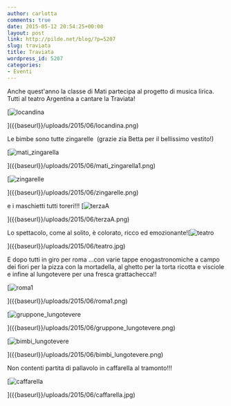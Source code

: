 ```yaml
---
author: carlotta
comments: true
date: 2015-05-12 20:54:25+00:00
layout: post
link: http://pilde.net/blog/?p=5207
slug: traviata
title: Traviata
wordpress_id: 5207
categories:
- Eventi
---
```


Anche quest'anno la classe di Mati partecipa al progetto di musica lirica. Tutti al teatro Argentina a cantare la Traviata!

[![locandina]({{baseurl}}/uploads/2015/06/locandina.png)


]({{baseurl}}/uploads/2015/06/locandina.png)


Le bimbe sono tutte zingarelle  (grazie zia Betta per il bellissimo vestito!)




[![mati_zingarella]({{baseurl}}/uploads/2015/06/mati_zingarella1.png)


]({{baseurl}}/uploads/2015/06/mati_zingarella1.png)


 [![zingarelle]({{baseurl}}/uploads/2015/06/zingarelle.png)


]({{baseurl}}/uploads/2015/06/zingarelle.png)


e i maschietti tutti toreri!!! [![terzaA]({{baseurl}}/uploads/2015/06/terzaA.png)


]({{baseurl}}/uploads/2015/06/terzaA.png)


Lo spettacolo, come al solito, è colorato, ricco ed emozionante![![teatro]({{baseurl}}/uploads/2015/06/teatro.jpg)


]({{baseurl}}/uploads/2015/06/teatro.jpg)


E dopo tutti in giro per roma ...con varie tappe enogastronomiche a campo dei fiori per la pizza con la mortadella, al ghetto per la torta ricotta e visciole e infine al lungotevere per una fresca grattachecca!!

[![roma1]({{baseurl}}/uploads/2015/06/roma1.png)


]({{baseurl}}/uploads/2015/06/roma1.png)


 [![gruppone_lungotevere]({{baseurl}}/uploads/2015/06/gruppone_lungotevere.png)


]({{baseurl}}/uploads/2015/06/gruppone_lungotevere.png)


 [![bimbi_lungotevere]({{baseurl}}/uploads/2015/06/bimbi_lungotevere.png)


]({{baseurl}}/uploads/2015/06/bimbi_lungotevere.png)


Non contenti partita di pallavolo in caffarella al tramonto!!!

[![caffarella]({{baseurl}}/uploads/2015/06/caffarella.jpg)


]({{baseurl}}/uploads/2015/06/caffarella.jpg)



